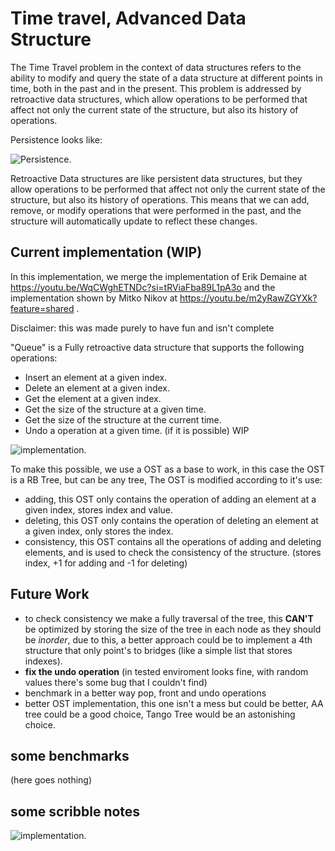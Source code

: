 # Time travel, Advanced Data Structure

The Time Travel problem in the context of data structures refers to the ability to modify and query the state of a data structure at different points in time, both in the past and in the present. This problem is addressed by retroactive data structures, which allow operations to be performed that affect not only the current state of the structure, but also its history of operations.

Persistence looks like:

![Persistence.](https://github.com/elpolloconmayo/Time-Travel-Queue/blob/main/imagenes/persistent.png)

Retroactive Data structures are like persistent data structures, but they allow operations to be performed that affect not only the current state of the structure, but also its history of operations. This means that we can add, remove, or modify operations that were performed in the past, and the structure will automatically update to reflect these changes.

## Current implementation (WIP)

In this implementation, we merge the implementation of Erik Demaine at https://youtu.be/WqCWghETNDc?si=tRViaFba89L1pA3o and the implementation shown by Mitko Nikov at https://youtu.be/m2yRawZGYXk?feature=shared .

Disclaimer: this was made purely to have fun and isn't complete

"Queue" is a Fully retroactive data structure that supports the following operations:
- Insert an element at a given index.
- Delete an element at a given index.
- Get the element at a given index.
- Get the size of the structure at a given time.
- Get the size of the structure at the current time.
- Undo a operation at a given time. (if it is possible) WIP

![implementation.](https://github.com/elpolloconmayo/Time-Travel-Queue/blob/main/imagenes/curr_implementation.png)

To make this possible, we use a OST as a base to work, in this case the OST is a RB Tree, but can be any tree, The OST is modified according to it's use:
- adding, this OST only contains the operation of adding an element at a given index, stores index and value.
- deleting, this OST only contains the operation of deleting an element at a given index, only stores the index.
- consistency, this OST contains all the operations of adding and deleting elements, and is used to check the consistency of the structure. (stores index, +1 for adding and -1 for deleting)

## Future Work

- to check consistency we make a fully traversal of the tree, this **CAN'T** be optimized by storing the size of the tree in each node as they should be _inorder_, due to this, a better approach could be to implement a 4th structure that only point's to bridges (like a simple list that stores indexes).
- **fix the undo operation** (in tested enviroment looks fine, with random values there's some bug that I couldn't find)
- benchmark in a better way pop, front and undo operations
- better OST implementation, this one isn't a mess but could be better, AA tree could be a good choice, Tango Tree would be an astonishing choice.

## some benchmarks

(here goes nothing)

## some scribble notes

![implementation.](https://github.com/elpolloconmayo/Time-Travel-Queue/blob/main/imagenes/notes.png)
